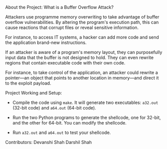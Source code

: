 About the Project: 
What is a Buffer Overflow Attack​?

Attackers use programme memory overwriting to take advantage of buffer overflow vulnerabilities. By altering the program's execution path, this can cause reactions that corrupt files or reveal sensitive information. ​

For instance, to access IT systems, a hacker can add more code and send the application brand-new instructions.​

If an attacker is aware of a program's memory layout, they can purposefully input data that the buffer is not designed to hold. They can even rewrite regions that contain executable code with their own code. ​

For instance, to take control of the application, an attacker could rewrite a pointer—an object that points to another location in memory—and direct it to the exploit payload.​


Project Working and Setup:
- Compile the code using `make`. It will generate two executables:
  `a32.out` (32-bit code) and `a64.out` (64-bit code).

- Run the two Python programs to generate the shellcode, one for 32-bit,
  and the other for 64-bit. You can modify the shellcode.  

- Run `a32.out` and `a64.out` to test your shellcode.

Contributors:
Devanshi Shah
Darshil Shah
